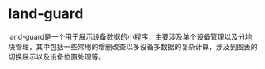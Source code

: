 # land-guard
land-guard是一个用于展示设备数据的小程序，主要涉及单个设备管理以及分地块管理，其中包括一些常用的增删改查以多设备多数据的复杂计算，涉及到图表的切换展示以及设备位置处理等。

